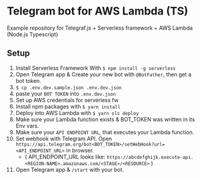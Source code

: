 # Telegram bot for AWS Lambda (TS)

Example repository for Telegraf.js + Serverless framework + AWS Lambda (Node.js Typescript)

## Setup

1. Install Serverless Framework With `$ npm install -g serverless`
1. Open Telegram app & Create your new bot with `@BotFather`, then get a bot token.
1. `$ cp .env.dev.sample.json .env.dev.json`
1. paste your `BOT TOKEN` into `.env.dev.json`
1. Set up AWS credentials for serverless fw
1. Install npm packages with `$ yarn install`
1. Deploy into AWS Lambda with `$ yarn sls deploy`
1. Make sure your Lambda function exists & BOT_TOKEN was written in its Env vars.
1. Make sure your `API ENDPOINT URL`, that executes your Lambda function.
1. Set webhook with Telegram API. Open `https://api.telegram.org/bot<BOT_TOKEN>/setWebHook?url=<API_ENDPOINT_URL>` in browser.
   - ( API_ENDPOINT_URL looks like: `https://abcdefghijk.execute-api.<REGION-NAME>.amazonaws.com/<STAGE>/<RESOURCE>` )
1. Open Telegram app & `/start` with your bot.


